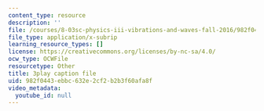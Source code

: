 ```yaml
---
content_type: resource
description: ''
file: /courses/8-03sc-physics-iii-vibrations-and-waves-fall-2016/982f0443ebbc632e2cf2b2b3f60afa8f_T2n6fVybLcU.srt
file_type: application/x-subrip
learning_resource_types: []
license: https://creativecommons.org/licenses/by-nc-sa/4.0/
ocw_type: OCWFile
resourcetype: Other
title: 3play caption file
uid: 982f0443-ebbc-632e-2cf2-b2b3f60afa8f
video_metadata:
  youtube_id: null
---
```

